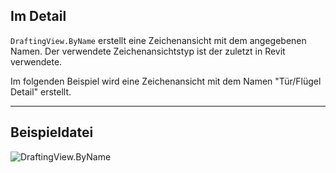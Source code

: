 ## Im Detail
`DraftingView.ByName` erstellt eine Zeichenansicht mit dem angegebenen Namen. Der verwendete Zeichenansichtstyp ist der zuletzt in Revit verwendete.

Im folgenden Beispiel wird eine Zeichenansicht mit dem Namen "Tür/Flügel Detail" erstellt.
___
## Beispieldatei

![DraftingView.ByName](./Revit.Elements.Views.DraftingView.ByName_img.jpg)
